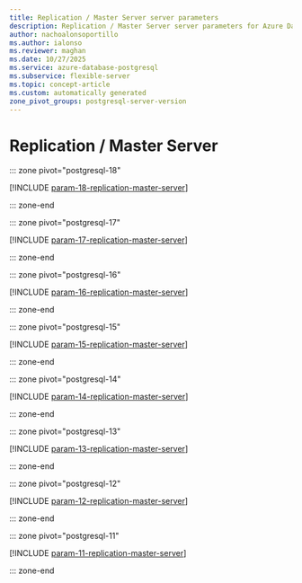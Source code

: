 ```yaml
---
title: Replication / Master Server server parameters
description: Replication / Master Server server parameters for Azure Database for PostgreSQL flexible server.
author: nachoalonsoportillo
ms.author: ialonso
ms.reviewer: maghan
ms.date: 10/27/2025
ms.service: azure-database-postgresql
ms.subservice: flexible-server
ms.topic: concept-article
ms.custom: automatically generated
zone_pivot_groups: postgresql-server-version
---
```

# Replication / Master Server


::: zone pivot="postgresql-18"

[!INCLUDE [param-18-replication-master-server](./includes/param-18-replication-master-server.md)]

::: zone-end


::: zone pivot="postgresql-17"

[!INCLUDE [param-17-replication-master-server](./includes/param-17-replication-master-server.md)]

::: zone-end


::: zone pivot="postgresql-16"

[!INCLUDE [param-16-replication-master-server](./includes/param-16-replication-master-server.md)]

::: zone-end


::: zone pivot="postgresql-15"

[!INCLUDE [param-15-replication-master-server](./includes/param-15-replication-master-server.md)]

::: zone-end


::: zone pivot="postgresql-14"

[!INCLUDE [param-14-replication-master-server](./includes/param-14-replication-master-server.md)]

::: zone-end


::: zone pivot="postgresql-13"

[!INCLUDE [param-13-replication-master-server](./includes/param-13-replication-master-server.md)]

::: zone-end


::: zone pivot="postgresql-12"

[!INCLUDE [param-12-replication-master-server](./includes/param-12-replication-master-server.md)]

::: zone-end


::: zone pivot="postgresql-11"

[!INCLUDE [param-11-replication-master-server](./includes/param-11-replication-master-server.md)]

::: zone-end


